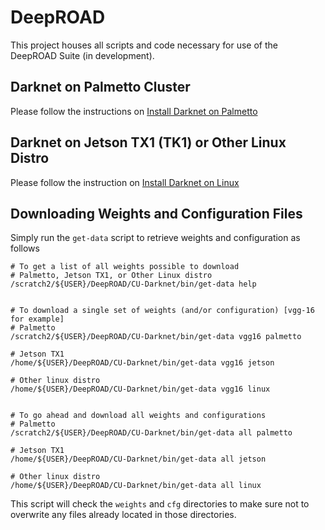 # DeepROAD
This project houses all scripts and code necessary for use of the DeepROAD Suite (in development).

## Darknet on Palmetto Cluster

Please follow the instructions on [Install Darknet on Palmetto](https://github.com/eweill/DeepROAD/blob/master/PalmettoInstall.md)

## Darknet on Jetson TX1 (TK1) or Other Linux Distro

Please follow the instruction on [Install Darknet on Linux](https://github.com/eweill/DeepROAD/blob/master/LinuxInstall.md)

## Downloading Weights and Configuration Files

Simply run the `get-data` script to retrieve weights and configuration as follows

	# To get a list of all weights possible to download
    # Palmetto, Jetson TX1, or Other Linux distro
	/scratch2/${USER}/DeepROAD/CU-Darknet/bin/get-data help


	# To download a single set of weights (and/or configuration) [vgg-16 for example]
    # Palmetto
	/scratch2/${USER}/DeepROAD/CU-Darknet/bin/get-data vgg16 palmetto
    
    # Jetson TX1
    /home/${USER}/DeepROAD/CU-Darknet/bin/get-data vgg16 jetson
    
    # Other linux distro
    /home/${USER}/DeepROAD/CU-Darknet/bin/get-data vgg16 linux


	# To go ahead and download all weights and configurations
    # Palmetto
	/scratch2/${USER}/DeepROAD/CU-Darknet/bin/get-data all palmetto
    
    # Jetson TX1
    /home/${USER}/DeepROAD/CU-Darknet/bin/get-data all jetson
    
    # Other linux distro
    /home/${USER}/DeepROAD/CU-Darknet/bin/get-data all linux

This script will check the `weights` and `cfg` directories to make sure not to overwrite any files already located in those directories.